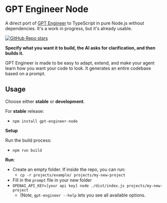 # GPT Engineer Node

A direct port of [GPT Engineer](https://github.com/AntonOsika/gpt-engineer) to TypeScript in pure Node.js without dependencies. It's a work in progress, but it's already usable.

[![GitHub Repo stars](https://img.shields.io/github/stars/AntonOsika/gpt-engineer?style=social)](https://github.com/AntonOsika/gpt-engineer)

**Specify what you want it to build, the AI asks for clarification, and then builds it.**

GPT Engineer is made to be easy to adapt, extend, and make your agent learn how you want your code to look. It generates an entire codebase based on a prompt.

## Usage

Choose either **stable** or **development**.

For **stable** release:

- `npm install gpt-engineer-node`

**Setup**

Run the build process:

- `npm run build`

**Run**:

- Create an empty folder. If inside the repo, you can run:
  - `cp -r projects/example/ projects/my-new-project`
- Fill in the `prompt` file in your new folder
- `OPENAI_API_KEY=[your api key] node ./dist/index.js projects/my-new-project`
  - (Note, `gpt-engineer --help` lets you see all available options.
